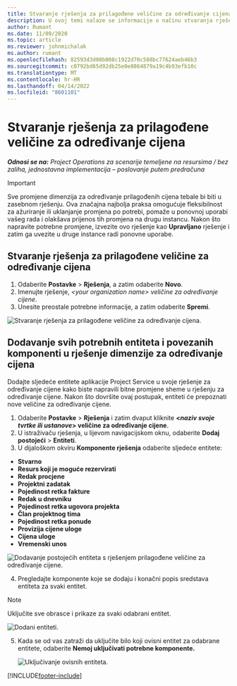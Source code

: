 ```yaml
---
title: Stvaranje rješenja za prilagođene veličine za određivanje cijena
description: U ovoj temi nalaze se informacije o načinu stvaranja rješenja prilagođenih veličina za određivanje cijena.
author: Rumant
ms.date: 11/09/2020
ms.topic: article
ms.reviewer: johnmichalak
ms.author: rumant
ms.openlocfilehash: 82593d3d00b008c1922d70c508bc77624aeb46b3
ms.sourcegitcommit: c0792bd65d92db25e0e8864879a19c4b93efb10c
ms.translationtype: MT
ms.contentlocale: hr-HR
ms.lasthandoff: 04/14/2022
ms.locfileid: "8601101"
---
```

# <a name="create-a-solution-for-custom-pricing-dimensions"></a>Stvaranje rješenja za prilagođene veličine za određivanje cijena

 _**Odnosi se na:** Project Operations za scenarije temeljene na resursima / bez zaliha, jednostavna implementacija – poslovanje putem predračuna_ 

>[!IMPORTANT]
>Sve promjene dimenzija za određivanje prilagođenih cijena tebale bi biti u zasebnom rješenju. Ova značajna najbolja praksa omogućuje fleksibilnost za ažuriranje ili uklanjanje promjena po potrebi, pomaže u ponovnoj uporabi vašeg rada i olakšava prijenos tih promjena na drugu instancu. Nakon što napravite potrebne promjene, izvezite ovo rješenje kao **Upravljano** rješenje i zatim ga uvezite u druge instance radi ponovne uporabe.

## <a name="create-a-solution-for-custom-pricing-dimensions"></a>Stvaranje rješenja za prilagođene veličine za određivanje cijena

1.  Odaberite **Postavke** > **Rješenja**, a zatim odaberite **Novo**.
2.  Imenujte rješenje, *\<your organization name\> veličine za određivanje cijene*.
3. Unesite preostale potrebne informacije, a zatim odaberite **Spremi**.

  ![Stvaranje rješenja za prilagođene veličine za određivanje cijena.](./media/Creation-of-custom-pricing-dimension-solution.png)
 
## <a name="add-all-required-entities-and-related-components-to-the-pricing-dimension-solution"></a>Dodavanje svih potrebnih entiteta i povezanih komponenti u rješenje dimenzije za određivanje cijena

Dodajte sljedeće entitete aplikacije Project Service u svoje rješenje za određivanje cijene kako biste napravili bitne promjene sheme u rješenju za određivanje cijene. Nakon što dovršite ovaj postupak, entiteti će prepoznati nove veličine za određivanje cijene.

1.  Odaberite **Postavke** > **Rješenja** i zatim dvaput kliknite **<*naziv svoje tvrtke ili ustanove*> veličine za određivanje cijene**.
2.  U istraživaču rješenja, u lijevom navigacijskom oknu, odaberite **Dodaj postojeći** > **Entiteti**.
3.  U dijaloškom okviru **Komponente rješenja** odaberite sljedeće entitete:
 
   - **Stvarno**
   - **Resurs koji je moguće rezervirati**
   - **Redak procjene**
   - **Projektni zadatak**
   - **Pojedinost retka fakture**
   - **Redak u dnevniku**
   - **Pojedinost retka ugovora projekta**
   - **Član projektnog tima**
   - **Pojedinost retka ponude**
   - **Provizija cijene uloge**
   - **Cijena uloge**
   - **Vremenski unos**
 
   ![Dodavanje postojećih entiteta s rješenjem prilagođene veličine za određivanje cijene.](./media/Existing-entities-to-PD-solution.png)
 
 4. Pregledajte komponente koje se dodaju i konačni popis sredstava entiteta za svaki entitet. 

   >[!NOTE]
   > Uključite sve obrasce i prikaze za svaki odabrani entitet.

  ![Dodani entiteti.](./media/solution-component-selection.png)


5.  Kada se od vas zatraži da uključite bilo koji ovisni entitet za odabrane entitete, odaberite **Nemoj uključivati potrebne komponente.**

    ![Uključivanje ovisnih entiteta.](./media/Do-not-include-required.png)


[!INCLUDE[footer-include](../includes/footer-banner.md)]